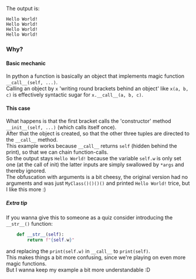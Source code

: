 The output is:  
```
Hello World!
Hello World!
Hello World!
Hello World!
```

### Why?
#### Basic mechanic
In python a function is basically an object that implements magic function `__call__(self, ...)`.  
Calling an object by `x` 'writing round brackets behind an object' like `x(a, b, c)` is effectively syntactic sugar for `x.__call__(a, b, c)`.  

#### This case
What happens is that the first bracket calls the 'constructor' method `__init__(self, ...)` (which calls itself once).   
After that the object is created, so that the other three tuples are directed to the `__call__` method.  
This example works because `__call__` returns `self` (hidden behind the print), so that we can chain function-calls.  
So the output stays `Hello World!` because the variable `self.w` is only set one (at the call of init) the latter inputs are simply swallowed by `*args` and thereby ignored.  
The obfuscation with arguments is a bit cheesy, the original version had no arguments and was just `MyClass()()()()` and printed `Hello World!` trice, but I like this more :)  

##### Extra tip
If you wanna give this to someone as a quiz consider introducing the `__str__()` function:  
```py
    def __str__(self):
        return f"{self.w}"
```
and replacing the `print(self.w)` in `__call__` to `print(self)`.  
This makes things a bit more confusing, since we're playing on even more magic functions.  
But I wanna keep my example a bit more understandable :D  
